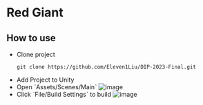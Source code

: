 # Red Giant


## How to use
- Clone project
    ```
    git clone https://github.com/Eleven1Liu/DIP-2023-Final.git
    ```
- Add Project to Unity
- Open ˋAssets/Scenes/Mainˋ
![image](docs/images/mainScene.gif)
- Click ˋFile/Build Settingsˋ to build
![image](docs/images/buildApp.gif)



